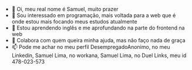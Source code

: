- 👋 Oi, meu real nome é Samuel, muito prazer
- 👀 Sou interessado em programação, mais voltada para a web que é onde estou mais focando meus estudos atualmente
- 🌱 Estou aprendendo inglês e me aprofundando na parte do frontend na web
- 💞️ Colabora com quem queira minha ajuda, mas não faço nada de graça
- 📫 Pode me achar no meu perfil DesempregadoAnonimo, no meu Linkedin, Samuel Lima, no workana, Samuel Lima, no Duel Links, meu id 478-023-573

<!---
DesempregadoAnonimo/DesempregadoAnonimo is a ✨ special ✨ repository because its `README.md` (this file) appears on your GitHub profile.
You can click the Preview link to take a look at your changes.
--->
